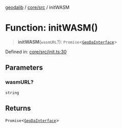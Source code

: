 [geodalib](../../../modules.md) / [core/src](../index.md) / initWASM

# Function: initWASM()

> **initWASM**(`wasmURL`?): `Promise`\<[`GeoDaInterface`](../interfaces/GeoDaInterface.md)\>

Defined in: [core/src/init.ts:30](https://github.com/GeoDaCenter/geoda-lib/blob/3f9453a08cf3d7f96b1a0d65d18359804129d8d2/js/packages/core/src/init.ts#L30)

## Parameters

### wasmURL?

`string`

## Returns

`Promise`\<[`GeoDaInterface`](../interfaces/GeoDaInterface.md)\>
